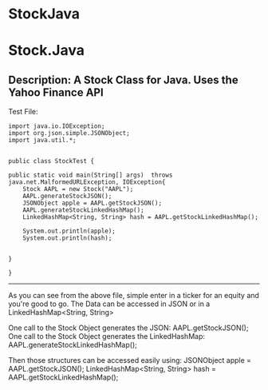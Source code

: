 # StockJava
# Stock.Java 

Description: A Stock Class for Java. Uses the Yahoo Finance API
--------------------------------------------------------------------------------
Test File:

	import java.io.IOException;
	import org.json.simple.JSONObject;
	import java.util.*;


	public class StockTest {

	public static void main(String[] args)  throws java.net.MalformedURLException, IOException{
		Stock AAPL = new Stock("AAPL");
		AAPL.generateStockJSON();
		JSONObject apple = AAPL.getStockJSON();
		AAPL.generateStockLinkedHashMap();
		LinkedHashMap<String, String> hash = AAPL.getStockLinkedHashMap();
		
		System.out.println(apple);
		System.out.println(hash);
		

	}

	}

----------------------------------------------------------------------------------

As you can see from the above file, simple enter in a ticker for an equity and 
you're good to go.  The Data can be accessed in JSON or in a LinkedHashMap<String, String>

One call to the Stock Object generates the JSON: AAPL.getStockJSON();
One call to the Stock Object generates the LinkedHashMap: AAPL.generateStockLinkedHashMap();

Then those structures can be accessed easily using: 
JSONObject apple = AAPL.getStockJSON();
LinkedHashMap<String, String> hash = AAPL.getStockLinkedHashMap();	


